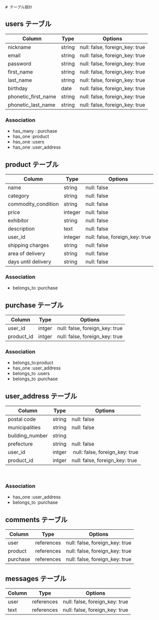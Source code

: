 	# テーブル設計

## users テーブル

| Column               | Type   | Options                        |
| -------------------- | ------ | ------------------------------ |
| nickname             | string | null: false, foreign_key: true |
| email                | string | null: false, foreign_key: true |
| password             | string | null: false, foreign_key: true |
| first_name           | string | null: false, foreign_key: true |
| last_name            | string | null: false, foreign_key: true |
| birthday             | date   | null: false, foreign_key: true |
| phonetic_first_name  | string | null: false, foreign_key: true |
| phonetic_last_name   | string | null: false, foreign_key: true | 

### Association
- has_many : purchase
- has_one :product
- has_one :users
- has_one :user_address

## product テーブル

| Column              | Type        | Options                           |
| ------------------- | ----------- | --------------------------------- |
| name                | string      | null: false                       |
| category            | string      | null: false                       |
| commodity_condition | string      | null: false                       |
| price               | integer     | null: false                       |
| exhibitor           | string      | null: false                       |
| description         | text        | null: false                       |
| user_id             | integer     | null: false, foreign_key: true    |
| shipping charges    | string      | null: false                       |
| area of delivery    | string      | null: false                       |
| days until delivery | string      | null: false                       |

### Association
- belongs_to :purchase


## purchase テーブル

| Column              | Type   | Options                       |
| ------------------- | -------| ------------------------------|
| user_id             | intger | null: false, foreign_key: true|
| product_id          | intger | null: false, foreign_key: true| 


### Association
- belongs_to:product
- has_one :user_address
- belongs_to :users
- belongs_to :purchase

## user_address テーブル

| Column              | Type   | Options                                 |
| ------------------- | ------ | --------------------------------------- |
| postal code         | string | null: false                             |
| municipalities      | string | null: false                             |
| building_number     | string |                                         |
| prefecture          | string | null: false                             |
| user_id             | intger | null: false, foreign_key: true          |
| product_id          | intger | null: false, foreign_key: true           | 
 

### Association

- has_one :user_address
- belongs_to :purchase

## comments テーブル

| Column          | Type       | Options                        |
| ----------------| ---------- | ------------------------------ |
| user            | references | null: false, foreign_key: true |
| product         | references | null: false, foreign_key: true |
| purchase        | references | null: false, foreign_key: true |



##  messages テーブル

| Column           | Type       | Options                        |
| -----------------| ---------- | ------------------------------ |
| user             | references | null: false, foreign_key: true |
| text             | references | null: false, foreign_key: true |
